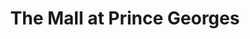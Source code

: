 ---
title: "The Mall at Prince Georges"
url: /hyattsville/the-mall-at-prince-georges/
shop: Einkaufszentrum
---